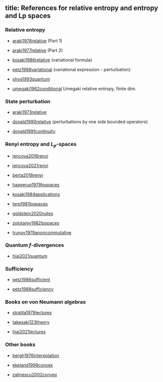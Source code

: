 title: References for relative entropy and entropy and Lp spaces 
---



### Relative entropy

* [araki1976relative](araki1976relative) (Part 1)

* [araki1977relative](araki1977relative)  (Part 2)

* [kosaki1986relative](kosaki1986relative) (variational formula)

* [petz1988variational](petz1988variational) (variational expression - perturbation)

* [ohya1993quantum](BOOK_ohya1993quantum)

* [umegaki1962conditional](umegaki1962conditional)  Umegaki relative entropy, finite dim.


### State perturbation

* [araki1973relative](araki1973relative) 

* [donald1990relative](donald1990relative) (perturbations by one side bounded operators)

* [donald1991continuity](donald1991continuity)




### Renyi entropy and $L_p$-spaces


* [jencova2018renyi](jencova2018renyi)

* [jencova2021renyi](jencova2021renyi)

* [berta2018renyi](berta2018renyi)

* [haagerup1979lpspaces](haagerup1979lpspaces)

* [kosaki1984applications](kosaki1984applications)

* [terp1981lpspaces](terp1981lpspaces)

* [goldstein2020notes](goldstein2020notes)

* [zolotarev1982lpspaces](zolotarev1982lpspaces)

* [trunov1979anoncommutative](trunov1979anoncommutative)

### Quantum $f$-divergences


* [hiai2021quantum](BOOK_hiai2021quantum)


### Sufficiency

* [petz1986sufficient](petz1986sufficient)

* [petz1988sufficiency](petz1988sufficiency)



### Books on von Neumann algebras

* [stratila1979lectures](BOOK_stratila1979lectures)

* [takesaki123theory](BOOK_takesaki123theory)

* [hiai2021lectures](BOOK_hiai2021lectures)


### Other books


* [bergh1976interpolation](BOOK_bergh1976interpolation)

* [ekeland1999convex](BOOK_ekeland1999convex)

* [zalinescu2002convex](BOOK_zalinescu2002convex)
